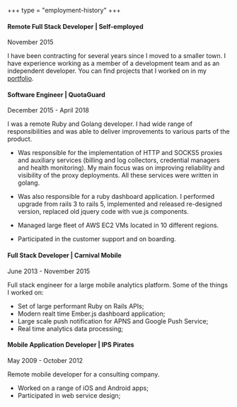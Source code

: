 +++
type = "employment-history"
+++

#### Remote Full Stack Developer | Self-employed

<date>November 2015</date>

I have been contracting for several years since I moved to a smaller town. I have experience working as a member of a development team and as an independent developer. You can find projects that I worked on in my [portfolio](/projects/).

#### Software Engineer | QuotaGuard

<date>December 2015 - April 2018</date>

I was a remote Ruby and Golang developer. I had wide range of responsibilities and was able to deliver improvements to various parts of the product. 

- Was responsible for the implementation of HTTP and SOCKS5 proxies and auxiliary services (billing and log collectors, credential managers and health monitoring). My main focus was on improving reliability and visibility of the proxy deployments. All these services were written in golang.

- Was also responsible for a ruby dashboard application. I performed upgrade from rails 3 to rails 5, implemented and released re-designed version, replaced old jquery code with vue.js components.

- Managed large fleet of AWS EC2 VMs located in 10 different regions.

- Participated in the customer support and on boarding.

#### Full Stack Developer | Carnival Mobile

<date>June 2013 - November 2015</date>

Full stack engineer for a large mobile analytics platform. Some of the things I worked on:

- Set of large performant Ruby on Rails APIs;
- Modern realt time Ember.js dashboard application;
- Large scale push notification for APNS and Google Push Service;
- Real time analytics data processing;

#### Mobile Application Developer | IPS Pirates

<date>May 2009 - October 2012</date>

Remote mobile developer for a consulting company.

- Worked on a range of iOS and Android apps;
- Participated in web service design;
